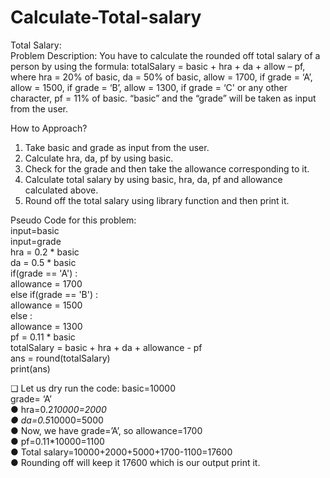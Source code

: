 # Calculate-Total-salary

Total Salary:  
Problem Description: You have to calculate the rounded off total salary of a person by using
the formula: totalSalary = basic + hra + da + allow – pf, where hra = 20% of basic, da = 50% of
basic, allow = 1700, if grade = ‘A’, allow = 1500, if grade = ‘B’, allow = 1300, if grade = ‘C' or
any other character, pf = 11% of basic. “basic” and the “grade” will be taken as input from the
user.

How to Approach?
1. Take basic and grade as input from the user.
2. Calculate hra, da, pf by using basic.
3. Check for the grade and then take the allowance corresponding to it.
4. Calculate total salary by using basic, hra, da, pf and allowance calculated above.
5. Round off the total salary using library function and then print it.
   
Pseudo Code for this problem:  
input=basic  
input=grade  
hra = 0.2 * basic  
da = 0.5 * basic  
if(grade == 'A') :  
 allowance = 1700  
else if(grade == 'B') :  
 allowance = 1500  
 else :  
 allowance = 1300  
pf = 0.11 * basic  
totalSalary = basic + hra + da + allowance - pf  
ans = round(totalSalary)  
print(ans)  

❏ Let us dry run the code:
basic=10000  
grade= ‘A’  
● hra=0.2*10000=2000  
● da=0.5*10000=5000  
● Now, we have grade=’A’, so allowance=1700  
● pf=0.11*10000=1100  
● Total salary=10000+2000+5000+1700-1100=17600  
● Rounding off will keep it 17600 which is our output print it.  
